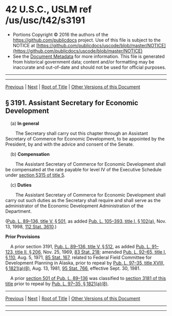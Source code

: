 ---
---

# 42 U.S.C., USLM ref /us/usc/t42/s3191

* Portions Copyright © 2016 the authors of the https://github.com/publicdocs project.
  Use of this file is subject to the NOTICE at [https://github.com/publicdocs/uscode/blob/master/NOTICE](https://github.com/publicdocs/uscode/blob/master/NOTICE)
* See the [Document Metadata](././../../../../..//README.md) for more information.
  This file is generated from historical government data; content and/or formatting may be inaccurate and out-of-date and should not be used for official purposes.

----------
----------

[Previous](./../../../../..//us/usc/t42/ch38/schV/m__us_usc_t42_ch38_schV.md) | [Next](./../../../../..//us/usc/t42/ch38/schV/m__us_usc_t42_s3192.md) | [Root of Title](./../../../../../) | [Other Versions of this Document](https://publicdocs.github.io/go/links?ns=uslm&ref=%2Fus%2Fusc%2Ft42%2Fs3191)

## § 3191. Assistant Secretary for Economic Development

    (a) __In general__ 

        The Secretary shall carry out this chapter through an Assistant Secretary of Commerce for Economic Development, to be appointed by the President, by and with the advice and consent of the Senate.

    (b) __Compensation__ 

        The Assistant Secretary of Commerce for Economic Development shall be compensated at the rate payable for level IV of the Executive Schedule under [section 5315 of title 5][/us/usc/t5/s5315].

    (c) __Duties__ 

        The Assistant Secretary of Commerce for Economic Development shall carry out such duties as the Secretary shall require and shall serve as the administrator of the Economic Development Administration of the Department.

([Pub. L. 89–136, title V, § 501][/us/pl/89/136/s501], as added [Pub. L. 105–393, title I, § 102(a)][/us/pl/105/393/s102/a], Nov. 13, 1998, [112 Stat. 3610][/us/stat/112/3610].)

 __Prior Provisions__ 

    A prior section 3191, [Pub. L. 89–136, title V, § 512][/us/pl/89/136/s512], as added [Pub. L. 91–123, title II, § 206][/us/pl/91/123/s206], Nov. 25, 1969, [83 Stat. 218][/us/stat/83/218]; amended [Pub. L. 92–65, title I, § 110][/us/pl/92/65/s110], Aug. 5, 1971, [85 Stat. 167][/us/stat/85/167], related to Federal Field Committee for Development Planning in Alaska, prior to repeal by [Pub. L. 97–35, title XVIII, § 1821(a)(8)][/us/pl/97/35/s1821/a/8], Aug. 13, 1981, [95 Stat. 766][/us/stat/95/766], effective Sept. 30, 1981.

    A prior [section 501 of Pub. L. 89–136][/us/pl/89/136/s501] was classified to [section 3181 of this title][/us/usc/t42/s3181] prior to repeal by [Pub. L. 97–35, § 1821(a)(8)][/us/pl/97/35/s1821/a/8].

----------

[Previous](./../../../../..//us/usc/t42/ch38/schV/m__us_usc_t42_ch38_schV.md) | [Next](./../../../../..//us/usc/t42/ch38/schV/m__us_usc_t42_s3192.md) | [Root of Title](./../../../../../) | [Other Versions of this Document](https://publicdocs.github.io/go/links?ns=uslm&ref=%2Fus%2Fusc%2Ft42%2Fs3191)

----------
----------

[/us/usc/t5/s5315]: https://publicdocs.github.io/go/links?ns=uslm&ref=%2Fus%2Fusc%2Ft5%2Fs5315
[/us/pl/89/136/s501]: https://publicdocs.github.io/go/links?ns=uslm&ref=%2Fus%2Fpl%2F89%2F136%2Fs501
[/us/pl/105/393/s102/a]: https://publicdocs.github.io/go/links?ns=uslm&ref=%2Fus%2Fpl%2F105%2F393%2Fs102%2Fa
[/us/stat/112/3610]: https://publicdocs.github.io/go/links?ns=uslm&ref=%2Fus%2Fstat%2F112%2F3610
[/us/pl/89/136/s512]: https://publicdocs.github.io/go/links?ns=uslm&ref=%2Fus%2Fpl%2F89%2F136%2Fs512
[/us/pl/91/123/s206]: https://publicdocs.github.io/go/links?ns=uslm&ref=%2Fus%2Fpl%2F91%2F123%2Fs206
[/us/stat/83/218]: https://publicdocs.github.io/go/links?ns=uslm&ref=%2Fus%2Fstat%2F83%2F218
[/us/pl/92/65/s110]: https://publicdocs.github.io/go/links?ns=uslm&ref=%2Fus%2Fpl%2F92%2F65%2Fs110
[/us/stat/85/167]: https://publicdocs.github.io/go/links?ns=uslm&ref=%2Fus%2Fstat%2F85%2F167
[/us/pl/97/35/s1821/a/8]: https://publicdocs.github.io/go/links?ns=uslm&ref=%2Fus%2Fpl%2F97%2F35%2Fs1821%2Fa%2F8
[/us/stat/95/766]: https://publicdocs.github.io/go/links?ns=uslm&ref=%2Fus%2Fstat%2F95%2F766
[/us/pl/89/136/s501]: https://publicdocs.github.io/go/links?ns=uslm&ref=%2Fus%2Fpl%2F89%2F136%2Fs501
[/us/usc/t42/s3181]: https://publicdocs.github.io/go/links?ns=uslm&ref=%2Fus%2Fusc%2Ft42%2Fs3181
[/us/pl/97/35/s1821/a/8]: https://publicdocs.github.io/go/links?ns=uslm&ref=%2Fus%2Fpl%2F97%2F35%2Fs1821%2Fa%2F8



